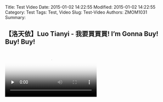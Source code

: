 Title: Test Video
Date: 2015-01-02 14:22:55
Modified: 2015-01-02 14:22:55
Category: Test
Tags: Test, Video
Slug: Test-Video
Authors: ZMOM1031
Summary: 


## 【洛天依】Luo Tianyi - 我要買買買!  I’m Gonna Buy! Buy! Buy!
<!--more-->
<video id="video" controls="" preload="none" poster="/data/images/2015-01-02_01-0001.png">
	<source id="mp4" src="/data/videos/2015-01-02_01-0001.mp4" type="video/mp4">
	<p>Your user agent does not support the HTML5 Video element.</p>
</video>
